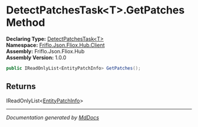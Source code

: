 ﻿<!--  
  <auto-generated>   
    The contents of this file were generated by a tool.  
    Changes to this file may be list if the file is regenerated  
  </auto-generated>   
-->

# DetectPatchesTask\<T\>.GetPatches Method

**Declaring Type:** [DetectPatchesTask\<T\>](../index.md)  
**Namespace:** [Friflo.Json.Fliox.Hub.Client](../../index.md)  
**Assembly:** Friflo.Json.Fliox.Hub  
**Assembly Version:** 1.0.0

```csharp
public IReadOnlyList<EntityPatchInfo> GetPatches();
```

## Returns

IReadOnlyList\<[EntityPatchInfo](../../EntityPatchInfo/index.md)\>

___

*Documentation generated by [MdDocs](https://github.com/ap0llo/mddocs)*
